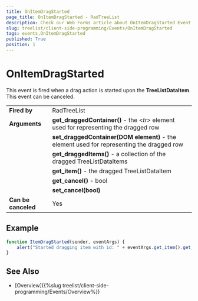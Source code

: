 ```yaml
---
title: OnItemDragStarted
page_title: OnItemDragStarted - RadTreeList
description: Check our Web Forms article about OnItemDragStarted Event.
slug: treelist/client-side-programming/Events/OnItemDragStarted
tags: events,OnItemDragStarted
published: True
position: 1
---
```


# OnItemDragStarted


This event is fired when a drag action is started upon the **TreeListDataItem**. This event can be canceled.


| | |
| ------ | ------ |
| **Fired by** | RadTreeList |
| **Arguments** | **get_draggedContainer()** - the <*tr*> element used for representing the dragged row |
|| **set_draggedContainer(DOM element)** - the element used for representing the dragged row |
|| **get_draggedItems()** - a collection of the dragged TreeListDataItems |
|| **get_item()** - the dragged TreeListDataItem |
|| **get_cancel()** - bool |
|| **set_cancel(bool)** |
| **Can be canceled** | Yes |


## Example


````JavaScript
function ItemDragStarted(sender, eventArgs) {
    alert("Started dragging item with id: " + eventArgs.get_item().get_id());
}
````


## See Also

 * [Overview]({%slug treelist/client-side-programming/Events/Overview%})
 
 
 
